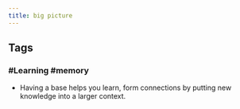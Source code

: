 ```yaml
---
title: big picture
---
```


## Tags
### #Learning #memory
- Having a base helps you learn, form connections by putting new knowledge into a larger context.